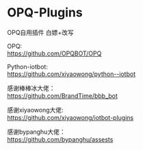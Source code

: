 # OPQ-Plugins
OPQ自用插件
白嫖+改写  
  
OPQ:  
https://github.com/OPQBOT/OPQ  
  
Python-iotbot:  
https://github.com/xiyaowong/python--iotbot  
  
  
感谢棒棒冰大佬：  
https://github.com/BrandTime/bbb_bot  
  
感谢xiyaowong大佬:  
https://github.com/xiyaowong/iotbot-plugins  
  
感谢bypanghu大佬：  
https://github.com/bypanghu/assests  
